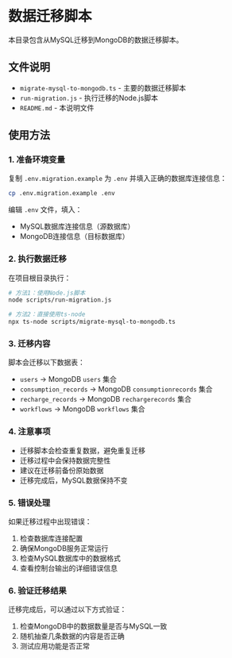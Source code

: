 # 数据迁移脚本

本目录包含从MySQL迁移到MongoDB的数据迁移脚本。

## 文件说明

- `migrate-mysql-to-mongodb.ts` - 主要的数据迁移脚本
- `run-migration.js` - 执行迁移的Node.js脚本
- `README.md` - 本说明文件

## 使用方法

### 1. 准备环境变量

复制 `.env.migration.example` 为 `.env` 并填入正确的数据库连接信息：

```bash
cp .env.migration.example .env
```

编辑 `.env` 文件，填入：
- MySQL数据库连接信息（源数据库）
- MongoDB连接信息（目标数据库）

### 2. 执行数据迁移

在项目根目录执行：

```bash
# 方法1：使用Node.js脚本
node scripts/run-migration.js

# 方法2：直接使用ts-node
npx ts-node scripts/migrate-mysql-to-mongodb.ts
```

### 3. 迁移内容

脚本会迁移以下数据表：

- `users` → MongoDB `users` 集合
- `consumption_records` → MongoDB `consumptionrecords` 集合
- `recharge_records` → MongoDB `rechargerecords` 集合
- `workflows` → MongoDB `workflows` 集合

### 4. 注意事项

- 迁移脚本会检查重复数据，避免重复迁移
- 迁移过程中会保持数据完整性
- 建议在迁移前备份原始数据
- 迁移完成后，MySQL数据保持不变

### 5. 错误处理

如果迁移过程中出现错误：

1. 检查数据库连接配置
2. 确保MongoDB服务正常运行
3. 检查MySQL数据库中的数据格式
4. 查看控制台输出的详细错误信息

### 6. 验证迁移结果

迁移完成后，可以通过以下方式验证：

1. 检查MongoDB中的数据数量是否与MySQL一致
2. 随机抽查几条数据的内容是否正确
3. 测试应用功能是否正常